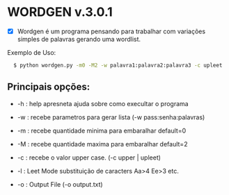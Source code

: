 # WORDGEN v.3.0.1


- [x]  Wordgen é um programa pensando para trabalhar com variações simples de palavras gerando uma wordlist.

Exemplo de Uso:

```bash
  $ python wordgen.py -m0 -M2 -w palavra1:palavra2:palavra3 -c upleet
  ```
## Principais opções:

* -h : help apresneta ajuda sobre como execultar o programa

* -w : recebe parametros para gerar lista (-w pass:senha:palavras)

* -m : recebe quantidade minima para embaralhar default=0

* -M : recebe quantidade maxima para embaralhar default=2

* -c : recebe o valor upper case. (-c upper | upleet)

* -l : Leet Mode substituição de caracters Aa>4 Ee>3 etc.

* -o : Output File (-o output.txt)
